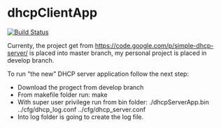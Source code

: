 dhcpClientApp
=========================

[![Build Status](https://travis-ci.org/ilm4zz4/dhcpServerApp.png)](https://travis-ci.org/ilm4zz4/dhcpServerApp)

Currenty, the project get from https://code.google.com/p/simple-dhcp-server/ is placed into master branch, my personal project is placed in develop branch.

To run "the new" DHCP server application follow the next step:

 - Download the progect from develop branch
 - From makefile folder run: make 
 - With super user privilege run from bin folder: ./dhcpServerApp.bin ../cfg/dhcp_log.conf  ../cfg/dhcp_server.conf 
 - Into log folder is going to create the log file. 



